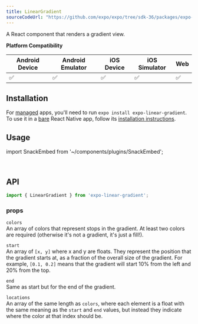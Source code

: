 ```yaml
---
title: LinearGradient
sourceCodeUrl: "https://github.com/expo/expo/tree/sdk-36/packages/expo-linear-gradient"
---
```


A React component that renders a gradient view.

**Platform Compatibility**

| Android Device | Android Emulator | iOS Device | iOS Simulator |  Web  |
| ------ | ---------- | ------ | ------ | ------ |
| ✅     |  ✅     | ✅     | ✅     | ✅    |

## Installation

For [managed](../../introduction/managed-vs-bare/#managed-workflow) apps, you'll need to run `expo install expo-linear-gradient`. To use it in a [bare](../../introduction/managed-vs-bare/#bare-workflow) React Native app, follow its [installation instructions](https://github.com/expo/expo/tree/master/packages/expo-linear-gradient).

## Usage

import SnackEmbed from '~/components/plugins/SnackEmbed';

<SnackEmbed snackId="@charliecruzan/lineargradientexample" />

<br />

<SnackEmbed snackId="@charliecruzan/lineargradienttransparencyexample" />

## API

```js
import { LinearGradient } from 'expo-linear-gradient';
```

### props

`colors`  
An array of colors that represent stops in the gradient. At least two colors are required (otherwise it's not a gradient, it's just a fill!).

`start`  
An array of `[x, y]` where x and y are floats. They represent the position that the gradient starts at, as a fraction of the overall size of the gradient. For example, `[0.1, 0.2]` means that the gradient will start 10% from the left and 20% from the top.

`end`  
Same as start but for the end of the gradient.

`locations`  
An array of the same length as `colors`, where each element is a float with the same meaning as the `start` and `end` values, but instead they indicate where the color at that index should be.

